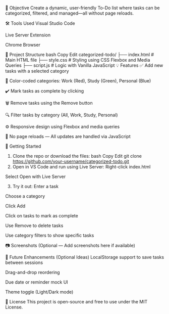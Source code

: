 🎯 Objective
Create a dynamic, user-friendly To-Do list where tasks can be categorized, filtered, and managed—all without page reloads.

🛠️ Tools Used
Visual Studio Code

Live Server Extension

Chrome Browser

📁 Project Structure
bash
Copy
Edit
categorized-todo/
├── index.html       # Main HTML file
├── style.css        # Styling using CSS Flexbox and Media Queries
├── script.js        # Logic with Vanilla JavaScript
💡 Features
✅ Add new tasks with a selected category

🎨 Color-coded categories: Work (Red), Study (Green), Personal (Blue)

✔️ Mark tasks as complete by clicking

🗑️ Remove tasks using the Remove button

🔍 Filter tasks by category (All, Work, Study, Personal)

⚙️ Responsive design using Flexbox and media queries

🚫 No page reloads — All updates are handled via JavaScript

🚀 Getting Started
1. Clone the repo or download the files:
bash
Copy
Edit
git clone https://github.com/your-username/categorized-todo.git
2. Open in VS Code and run using Live Server:
Right-click index.html

Select Open with Live Server

3. Try it out:
Enter a task

Choose a category

Click Add

Click on tasks to mark as complete

Use Remove to delete tasks

Use category filters to show specific tasks

📷 Screenshots
(Optional — Add screenshots here if available)

🧩 Future Enhancements (Optional Ideas)
LocalStorage support to save tasks between sessions

Drag-and-drop reordering

Due date or reminder mock UI

Theme toggle (Light/Dark mode)

📄 License
This project is open-source and free to use under the MIT License.
